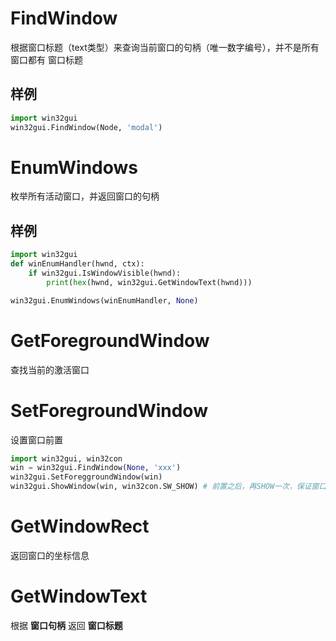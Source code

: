 # FindWindow
根据窗口标题（text类型）来查询当前窗口的句柄（唯一数字编号），并不是所有窗口都有 窗口标题

## 样例
``` py
import win32gui
win32gui.FindWindow(Node, 'modal')
```

# EnumWindows
枚举所有活动窗口，并返回窗口的句柄

## 样例
``` py
import win32gui
def winEnumHandler(hwnd, ctx):
    if win32gui.IsWindowVisible(hwnd):
        print(hex(hwnd, win32gui.GetWindowText(hwnd)))

win32gui.EnumWindows(winEnumHandler, None)
```

# GetForegroundWindow
查找当前的激活窗口

# SetForegroundWindow
设置窗口前置
``` py
import win32gui, win32con
win = win32gui.FindWindow(None, 'xxx')
win32gui.SetForeggroundWindow(win)
win32gui.ShowWindow(win, win32con.SW_SHOW) # 前置之后，再SHOW一次，保证窗口能顺利激活
```

# GetWindowRect
返回窗口的坐标信息

# GetWindowText
根据 **窗口句柄** 返回 **窗口标题**
